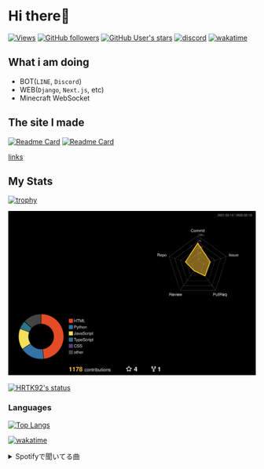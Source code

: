 # Hi there👋

[![Views](https://komarev.com/ghpvc/?username=hrtk92&label=Profile%20views&color=0e75b6&style=flat)](https://github.com/HRTK92)
[![GitHub followers](https://img.shields.io/github/followers/HRTK92?style=social)](https://github.com/HRTK92)
[![GitHub User's stars](https://img.shields.io/github/stars/HRTK92?style=social)](https://github.com/HRTK92)
[![discord](https://img.shields.io/badge/discord-%E3%81%AF%E3%82%89%E3%81%9F%E3%81%8F%233270-blue?style=flat-square&logo=discord)](https://discord.com/users/618332297275375636)
[![wakatime](https://wakatime.com/badge/user/a5982a45-0a0b-4188-88f9-ac9be4d26133.svg)](https://wakatime.com/@a5982a45-0a0b-4188-88f9-ac9be4d26133)

## What i am doing

- BOT(`LINE`, `Discord`)
- WEB(`Django`, `Next.js`, etc)
- Minecraft WebSocket

## The site I made

[![Readme Card](https://github-readme-stats.vercel.app/api/pin/?username=HRTK92&repo=LINE-Log-Viewer&show_owner=true&bg_color=30,e96443,904e95&title_color=fff&text_color=fff)](https://github.com/HRTK92/LINE-Log-Viewer)
[![Readme Card](https://github-readme-stats.vercel.app/api/pin/?username=HRTK92&repo=Youtube-De-Intro&show_owner=true&bg_color=30,e96443,904e95&title_color=fff&text_color=fff)](https://github.com/HRTK92/Youtube-De-Intro)

[links](https://hrtk92.vercel.app/links)

## My Stats

[![trophy](https://github-profile-trophy.vercel.app/?username=HRTK92&theme=onedark)](https://github.com/ryo-ma/github-profile-trophy)

[![profile-night-rainbow](./profile-3d-contrib/profile-night-rainbow.svg)](https://github.com/yoshi389111/github-profile-3d-contrib)

[![HRTK92's status](https://github-readme-stats.vercel.app/api?username=hrtk92&show_icons=true&theme=tokyonight&locale=en&show_icons=true&include_all_commits=true&count_private=true)](https://github.com/HRTK92)

### Languages

[![Top Langs](https://github-readme-stats.vercel.app/api/top-langs/?username=HRTK92&theme=tokyonight)](https://github.com/HRTK92)

[![wakatime](https://github-readme-stats-final.vercel.app/api/wakatime?username=HRTK92&langs_count=8&theme=tokyonight)](https://wakatime.com/@a5982a45-0a0b-4188-88f9-ac9be4d26133)

<details>
<summary>Spotifyで聞いてる曲</summary>

[![spotify-github-profile](https://spotify-github-profile.vercel.app/api/view?uid=pcy4z23eoxl17ojb12kl76m9w&cover_image=true&theme=compact)](https://spotify-github-profile.vercel.app/api/view?uid=pcy4z23eoxl17ojb12kl76m9w&redirect=true)

ボカロ好き

</details>
